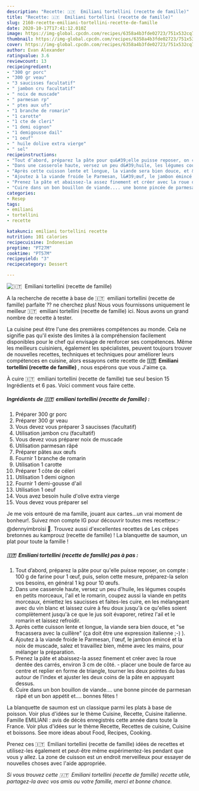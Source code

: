 ```yaml
---
description: "Recette: 🇮🇹 ️ Emiliani tortellini (recette de famille)"
title: "Recette: 🇮🇹 ️ Emiliani tortellini (recette de famille)"
slug: 2160-recette-emiliani-tortellini-recette-de-famille
date: 2020-10-17T17:41:12.010Z
image: https://img-global.cpcdn.com/recipes/6358a4b3fde02723/751x532cq70/🇮🇹-️-emiliani-tortellini-recette-de-famille-photo-principale-de-la-recette.jpg
thumbnail: https://img-global.cpcdn.com/recipes/6358a4b3fde02723/751x532cq70/🇮🇹-️-emiliani-tortellini-recette-de-famille-photo-principale-de-la-recette.jpg
cover: https://img-global.cpcdn.com/recipes/6358a4b3fde02723/751x532cq70/🇮🇹-️-emiliani-tortellini-recette-de-famille-photo-principale-de-la-recette.jpg
author: Evan Alexander
ratingvalue: 3.6
reviewcount: 13
recipeingredient:
- "300 gr porc"
- "300 gr veau"
- "3 saucisses facultatif"
- " jambon cru facultatif"
- " noix de muscade"
- " parmesan rp"
- " ptes aux ufs"
- "1 branche de romarin"
- "1 carotte"
- "1 cte de cleri"
- "1 demi oignon"
- "1 demigousse dail"
- "1 oeuf"
- " huile dolive extra vierge"
- " sel"
recipeinstructions:
- "Tout d’abord, préparez la pâte pour qu&#39;elle puisse reposer, on compte : 100 g de farine pour 1 œuf, puis, selon cette mesure, préparez-la selon vos besoins, en général 1 kg pour 10 œufs."
- "Dans une casserole haute, versez un peu d&#39;huile, les légumes coupés en petits morceaux, l&#39;ail et le romarin, coupez aussi la viande en petits morceaux, émiettez les saucisses et faites-les cuire, en les mélangeant avec du vin blanc et laissez cuire à feu doux jusqu&#39;à ce qu&#39;elles soient complètement jusqu&#39;à ce que le jus soit évaporer, retirez l&#39;ail et le romarin et laissez refroidir."
- "Après cette cuisson lente et longue, la viande sera bien douce, et &#34;se fracassera avec la cuillère&#34; (ça doit être une expression italienne ;-) )."
- "Ajoutez à la viande froide le Parmesan, l&#39;œuf, le jambon émincé et la noix de muscade, salez et travaillez bien, même avec les mains, pour mélanger la préparation."
- "Prenez la pâte et abaissez-la assez finement et créer avec la roue dentée des carrés, environ 3 cm de côté.  placer une boule de farce au centre et replier en forme de triangle, tourner les deux pointes du bas autour de l&#39;index et ajuster les deux coins de la pâte en appuyant dessus."
- "Cuire dans un bon bouillon de viande.... une bonne pincée de parmesan râpé et un bon appétit et.... bonnes fêtes !"
categories:
- Resep
tags:
- emiliani
- tortellini
- recette

katakunci: emiliani tortellini recette 
nutrition: 101 calories
recipecuisine: Indonesian
preptime: "PT27M"
cooktime: "PT57M"
recipeyield: "3"
recipecategory: Dessert

---
```



![🇮🇹 ️ Emiliani tortellini (recette de famille)](https://img-global.cpcdn.com/recipes/6358a4b3fde02723/751x532cq70/🇮🇹-️-emiliani-tortellini-recette-de-famille-photo-principale-de-la-recette.jpg)

A la recherche de recette à base de 🇮🇹 ️ emiliani tortellini (recette de famille) parfaite ?? ne cherchez plus! Nous vous fournissons uniquement le meilleur 🇮🇹 ️ emiliani tortellini (recette de famille) ici. Nous avons un grand nombre de recette à tester.

La cuisine peut être l'une des premières compétences au monde. Cela ne signifie pas qu'il existe des limites à la compréhension facilement disponibles pour le chef qui envisage de renforcer ses compétences. Même les meilleurs cuisiniers, également les spécialistes, peuvent toujours trouver de nouvelles recettes, techniques et techniques pour améliorer leurs compétences en cuisine, alors essayons cette recette de <strong> 🇮🇹 ️ Emiliani tortellini (recette de famille) </strong>, nous espérons que vous J'aime ça.

<!--inarticleads1-->

À cuire 🇮🇹 ️ emiliani tortellini (recette de famille) tue seul besion 15 Ingrédients et 6 pas. Voici comment vous faire cette.

##### Ingrédients de 🇮🇹 ️ emiliani tortellini (recette de famille) :

1. Préparer 300 gr porc
1. Préparer 300 gr veau
1. Vous devez vous préparer 3 saucisses (facultatif)
1. Utilisation  jambon cru (facultatif)
1. Vous devez vous préparer  noix de muscade
1. Utilisation  parmesan râpé
1. Préparer  pâtes aux œufs
1. Fournir 1 branche de romarin
1. Utilisation 1 carotte
1. Préparer 1 côte de céleri
1. Utilisation 1 demi oignon
1. Fournir 1 demi-gousse d&#39;ail
1. Utilisation 1 oeuf
1. Vous avez besoin  huile d&#39;olive extra vierge
1. Vous devez vous préparer  sel


Je me vois entouré de ma famille, jouant aux cartes…un vrai moment de bonheur!. Suivez mon compte IG pour découvrir toutes mes recettes👉 @dennyimbroisi 🍴. Trouvez aussi d&#39;excellentes recettes de Les crêpes bretonnes au kamprouz (recette de famille) ! La blanquette de saumon, un plat pour toute la famille ! 

<!--inarticleads2-->

##### 🇮🇹 ️ Emiliani tortellini (recette de famille) pas à pas :

1. Tout d’abord, préparez la pâte pour qu&#39;elle puisse reposer, on compte : 100 g de farine pour 1 œuf, puis, selon cette mesure, préparez-la selon vos besoins, en général 1 kg pour 10 œufs.
1. Dans une casserole haute, versez un peu d&#39;huile, les légumes coupés en petits morceaux, l&#39;ail et le romarin, coupez aussi la viande en petits morceaux, émiettez les saucisses et faites-les cuire, en les mélangeant avec du vin blanc et laissez cuire à feu doux jusqu&#39;à ce qu&#39;elles soient complètement jusqu&#39;à ce que le jus soit évaporer, retirez l&#39;ail et le romarin et laissez refroidir.
1. Après cette cuisson lente et longue, la viande sera bien douce, et &#34;se fracassera avec la cuillère&#34; (ça doit être une expression italienne ;-) ).
1. Ajoutez à la viande froide le Parmesan, l&#39;œuf, le jambon émincé et la noix de muscade, salez et travaillez bien, même avec les mains, pour mélanger la préparation.
1. Prenez la pâte et abaissez-la assez finement et créer avec la roue dentée des carrés, environ 3 cm de côté.  - placer une boule de farce au centre et replier en forme de triangle, tourner les deux pointes du bas autour de l&#39;index et ajuster les deux coins de la pâte en appuyant dessus.
1. Cuire dans un bon bouillon de viande.... une bonne pincée de parmesan râpé et un bon appétit et.... bonnes fêtes !


La blanquette de saumon est un classique parmi les plats à base de poisson. Voir plus d&#39;idées sur le thème Cuisine, Recette, Cuisine italienne. Famille EMILIANI : avis de décès enregistrés cette année dans toute la France. Voir plus d&#39;idées sur le thème Recette, Recettes de cuisine, Cuisine et boissons. See more ideas about Food, Recipes, Cooking. 

<!--inarticleads1-->

<p>
Prenez ces 🇮🇹 ️ Emiliani tortellini (recette de famille) idées de recettes et utilisez-les également et peut-être même expérimentez-les pendant que vous y allez. La zone de cuisson est un endroit merveilleux pour essayer de nouvelles choses avec l'aide appropriée.
</p>

<p>
<i>Si vous trouvez cette 🇮🇹 ️ Emiliani tortellini (recette de famille) recette utile, partagez-la avec vos amis ou votre famille, merci et bonne chance.</i>
</p>
